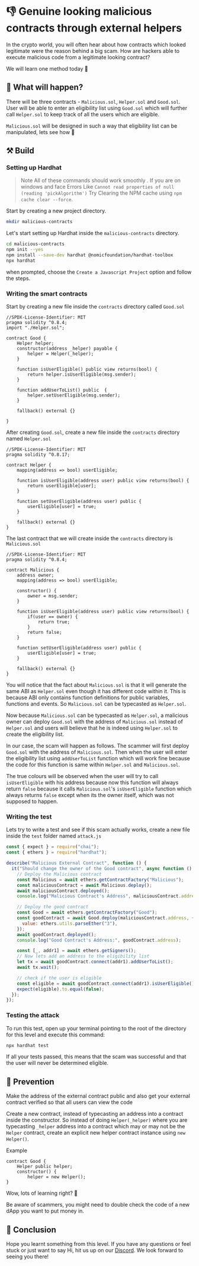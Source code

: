 # 👎 Genuine looking malicious contracts through external helpers

In the crypto world, you will often hear about how contracts which looked legitimate were the reason behind a big scam. How are hackers able to execute malicious code from a legitimate looking contract?

We will learn one method today 👀

## 👀 What will happen?

There will be three contracts - `Malicious.sol`, `Helper.sol` and `Good.sol`. User will be able to enter an eligibility list using `Good.sol` which will further call `Helper.sol` to keep track of all the users which are eligible.

`Malicious.sol` will be designed in such a way that eligibility list can be manipulated, lets see how 👀

## ⚒️ Build

### Setting up Hardhat

> Note
> All of these commands should work smoothly .
> If you are on windows and face Errors Like `Cannot read properties of null (reading 'pickAlgorithm')`
> Try Clearing the NPM cache using `npm cache clear --force`.

Start by creating a new project directory.

```bash
mkdir malicious-contracts
```

Let's start setting up Hardhat inside the `malicious-contracts` directory.

```bash
cd malicious-contracts
npm init --yes
npm install --save-dev hardhat @nomicfoundation/hardhat-toolbox
npx hardhat
```

when prompted, choose the `Create a Javascript Project` option and follow the steps.

### Writing the smart contracts

Start by creating a new file inside the `contracts` directory called `Good.sol`

```solidity
//SPDX-License-Identifier: MIT
pragma solidity ^0.8.4;
import "./Helper.sol";

contract Good {
    Helper helper;
    constructor(address _helper) payable {
        helper = Helper(_helper);
    }

    function isUserEligible() public view returns(bool) {
        return helper.isUserEligible(msg.sender);
    }

    function addUserToList() public  {
        helper.setUserEligible(msg.sender);
    }

    fallback() external {}

}
```

After creating `Good.sol`, create a new file inside the `contracts` directory named `Helper.sol`

```solidity
//SPDX-License-Identifier: MIT
pragma solidity ^0.8.17;

contract Helper {
    mapping(address => bool) userEligible;

    function isUserEligible(address user) public view returns(bool) {
        return userEligible[user];
    }

    function setUserEligible(address user) public {
        userEligible[user] = true;
    }

    fallback() external {}
}
```

The last contract that we will create inside the `contracts` directory is `Malicious.sol`

```solidity
//SPDX-License-Identifier: MIT
pragma solidity ^0.8.4;

contract Malicious {
    address owner;
    mapping(address => bool) userEligible;

    constructor() {
        owner = msg.sender;
    }

    function isUserEligible(address user) public view returns(bool) {
        if(user == owner) {
            return true;
        }
        return false;
    }

    function setUserEligible(address user) public {
        userEligible[user] = true;
    }

    fallback() external {}
}
```

You will notice that the fact about `Malicious.sol` is that it will generate the same ABI as `Helper.sol` even though it has different code within it. This is because ABI only contains function definitions for public variables, functions and events. So `Malicious.sol` can be typecasted as `Helper.sol`.

Now because `Malicious.sol` can be typecasted as `Helper.sol`, a malicious owner can deploy `Good.sol` with the address of `Malicious.sol` instead of `Helper.sol` and users will believe that he is indeed using `Helper.sol` to create the eligibility list.

In our case, the scam will happen as follows. The scammer will first deploy `Good.sol` with the address of `Malicious.sol`. Then when the user will enter the eligibility list using `addUserToList` function which will work fine because the code for this function is same within `Helper.sol` and `Malicious.sol`.

The true colours will be observed when the user will try to call `isUserEligible` with his address because now this function will always return `false` because it calls `Malicious.sol`'s `isUserEligible` function which always returns `false` except when its the owner itself, which was not supposed to happen.

### Writing the test

Lets try to write a test and see if this scam actually works, create a new file inside the `test` folder named `attack.js`

```javascript
const { expect } = require("chai");
const { ethers } = require("hardhat");

describe("Malicious External Contract", function () {
  it("Should change the owner of the Good contract", async function () {
    // Deploy the Malicious contract
    const Malicious = await ethers.getContractFactory("Malicious");
    const maliciousContract = await Malicious.deploy();
    await maliciousContract.deployed();
    console.log("Malicious Contract's Address", maliciousContract.address);

    // Deploy the good contract
    const Good = await ethers.getContractFactory("Good");
    const goodContract = await Good.deploy(maliciousContract.address, {
      value: ethers.utils.parseEther("3"),
    });
    await goodContract.deployed();
    console.log("Good Contract's Address:", goodContract.address);

    const [_, addr1] = await ethers.getSigners();
    // Now lets add an address to the eligibility list
    let tx = await goodContract.connect(addr1).addUserToList();
    await tx.wait();

    // check if the user is eligible
    const eligible = await goodContract.connect(addr1).isUserEligible();
    expect(eligible).to.equal(false);
  });
});
```

### Testing the attack

To run this test, open up your terminal pointing to the root of the directory for this level and execute this command:

```bash
npx hardhat test
```

If all your tests passed, this means that the scam was successful and that the user will never be determined eligible.

## 👮 Prevention

Make the address of the external contract public and also get your external contract verified so that all users can view the code

Create a new contract, instead of typecasting an address into a contract inside the constructor. So instead of doing `Helper(_helper)` where you are typecasting `_helper` address into a contract which may or may not be the `Helper` contract, create an explicit new helper contract instance using `new Helper()`.

Example

```solidity
contract Good {
    Helper public helper;
    constructor() {
        helper = new Helper();
}
```

<Quiz questionId="4e4b7aa2-7d27-4f2d-b66f-d2a3a04adb27" />
<Quiz questionId="d7194a5e-fe17-420f-8dc8-1789665d0fe5" />

Wow, lots of learning right? 🤯

Be aware of scammers, you might need to double check the code of a new dApp you want to put money in.

## 👋 Conclusion

Hope you learnt something from this level. If you have any questions or feel stuck or just want to say Hi, hit us up on our [Discord](https://discord.gg/learnweb3). We look forward to seeing you there!

<SubmitQuiz />
